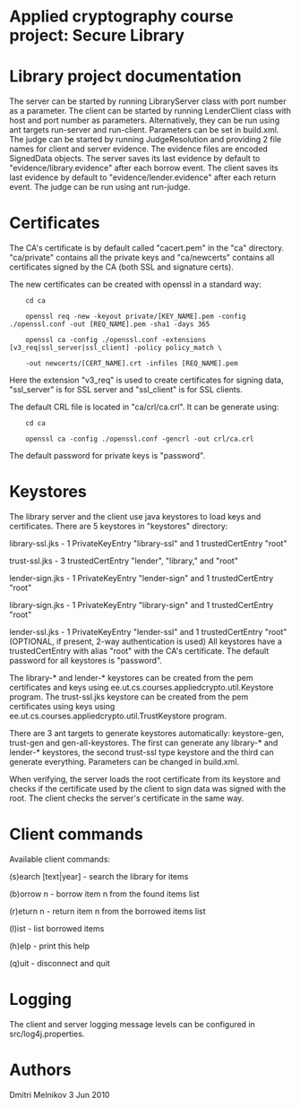 Applied cryptography course project: Secure Library
===
Library project documentation
===
The server can be started by running LibraryServer class with port number as a parameter.
The client can be started by running LenderClient class with host and port number as parameters.
Alternatively, they can be run using ant targets run-server and run-client. Parameters can
be set in build.xml.
The judge can be started by running JudgeResolution and providing 2 file names for client and
server evidence. The evidence files are encoded SignedData objects. The server saves its 
last evidence by default to "evidence/library.evidence" after each borrow event. The client 
saves its last evidence by default  to "evidence/lender.evidence" after each return event.
The judge can be run using ant run-judge.

Certificates
===
The CA's certificate is by default called "cacert.pem" in the "ca" directory.
"ca/private" contains all the private keys and "ca/newcerts" contains all 
certificates signed by the CA (both SSL and signature certs).

The new certificates can be created with openssl in a standard way:

        cd ca

        openssl req -new -keyout private/[KEY_NAME].pem -config ./openssl.conf -out [REQ_NAME].pem -sha1 -days 365

        openssl ca -config ./openssl.conf -extensions [v3_req|ssl_server|ssl_client] -policy policy_match \

        -out newcerts/[CERT_NAME].crt -infiles [REQ_NAME].pem

Here the extension "v3_req" is used to create certificates for signing data, 
"ssl_server" is for SSL server and "ssl_client" is for SSL clients. 

The default CRL file is located in "ca/crl/ca.crl". It can be generate using:

        cd ca

        openssl ca -config ./openssl.conf -gencrl -out crl/ca.crl

The default password for private keys is "password".

Keystores
===
The library server and the client use java keystores to load keys and certificates.
There are 5 keystores in "keystores" directory:

library-ssl.jks		- 1 PrivateKeyEntry "library-ssl" and 1 trustedCertEntry "root"

trust-ssl.jks		- 3 trustedCertEntry "lender", "library," and "root"

lender-sign.jks		- 1 PrivateKeyEntry "lender-sign" and 1 trustedCertEntry "root"

library-sign.jks 	- 1 PrivateKeyEntry "library-sign" and 1 trustedCertEntry "root"

lender-ssl.jks		- 1 PrivateKeyEntry "lender-ssl" and 1 trustedCertEntry "root"
					  (OPTIONAL, if present, 2-way authentication is used)
All keystores have a trustedCertEntry with alias "root" with the CA's certificate. 
The default password for all keystores is "password".

The library-* and lender-* keystores can be created from the pem certificates and
keys using ee.ut.cs.courses.appliedcrypto.util.Keystore program. 
The trust-ssl.jks keystore can be created from the pem certificates using
keys using ee.ut.cs.courses.appliedcrypto.util.TrustKeystore program.

There are 3 ant targets to generate keystores automatically:
keystore-gen, trust-gen and gen-all-keystores.  The first can generate any
library-* and lender-* keystores, the second trust-ssl type keystore and the third can
generate everything. Parameters can be changed in build.xml.

When verifying, the server loads the root certificate from its keystore and checks if
the certificate used by the client to sign data was signed with the root. The client
checks the server's certificate in the same way.  

Client commands
===
Available client commands:

(s)earch [text|year] 	 - search the library for items

(b)orrow n           	 - borrow item n from the found items list

(r)eturn n           	 - return item n from the borrowed items list

(l)ist               	 - list borrowed items

(h)elp               	 - print this help

(q)uit               	 - disconnect and quit

Logging
===
The client and server logging message levels can be configured in src/log4j.properties.

Authors
===
Dmitri Melnikov
3 Jun 2010

